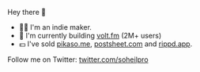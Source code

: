 Hey there 👋

- 👨‍💻 I'm an indie maker.
- 🚀 I'm currently building [volt.fm](https://volt.fm) (2M+ users)
- 💵 I've sold [pikaso.me](https://pikaso.me), [postsheet.com](https://postsheet.com) and [rippd.app](https://rippd.app).

Follow me on Twitter: [twitter.com/soheilpro](https://twitter.com/soheilpro)
